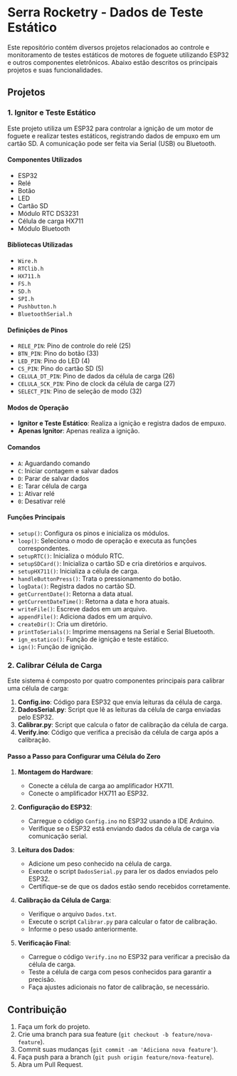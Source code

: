 # Serra Rocketry - Dados de Teste Estático

Este repositório contém diversos projetos relacionados ao controle e monitoramento de testes estáticos de motores de foguete utilizando ESP32 e outros componentes eletrônicos. Abaixo estão descritos os principais projetos e suas funcionalidades.

## Projetos

### 1. Ignitor e Teste Estático

Este projeto utiliza um ESP32 para controlar a ignição de um motor de foguete e realizar testes estáticos, registrando dados de empuxo em um cartão SD. A comunicação pode ser feita via Serial (USB) ou Bluetooth.

#### Componentes Utilizados

- ESP32
- Relé
- Botão
- LED
- Cartão SD
- Módulo RTC DS3231
- Célula de carga HX711
- Módulo Bluetooth

#### Bibliotecas Utilizadas

- `Wire.h`
- `RTClib.h`
- `HX711.h`
- `FS.h`
- `SD.h`
- `SPI.h`
- `Pushbutton.h`
- `BluetoothSerial.h`

#### Definições de Pinos

- `RELE_PIN`: Pino de controle do relé (25)
- `BTN_PIN`: Pino do botão (33)
- `LED_PIN`: Pino do LED (4)
- `CS_PIN`: Pino do cartão SD (5)
- `CELULA_DT_PIN`: Pino de dados da célula de carga (26)
- `CELULA_SCK_PIN`: Pino de clock da célula de carga (27)
- `SELECT_PIN`: Pino de seleção de modo (32)

#### Modos de Operação

- **Ignitor e Teste Estático**: Realiza a ignição e registra dados de empuxo.
- **Apenas Ignitor**: Apenas realiza a ignição.

#### Comandos

- `A`: Aguardando comando
- `C`: Iniciar contagem e salvar dados
- `D`: Parar de salvar dados
- `E`: Tarar célula de carga
- `1`: Ativar relé
- `0`: Desativar relé

#### Funções Principais

- `setup()`: Configura os pinos e inicializa os módulos.
- `loop()`: Seleciona o modo de operação e executa as funções correspondentes.
- `setupRTC()`: Inicializa o módulo RTC.
- `setupSDCard()`: Inicializa o cartão SD e cria diretórios e arquivos.
- `setupHX711()`: Inicializa a célula de carga.
- `handleButtonPress()`: Trata o pressionamento do botão.
- `logData()`: Registra dados no cartão SD.
- `getCurrentDate()`: Retorna a data atual.
- `getCurrentDateTime()`: Retorna a data e hora atuais.
- `writeFile()`: Escreve dados em um arquivo.
- `appendFile()`: Adiciona dados em um arquivo.
- `createDir()`: Cria um diretório.
- `printToSerials()`: Imprime mensagens na Serial e Serial Bluetooth.
- `ign_estatico()`: Função de ignição e teste estático.
- `ign()`: Função de ignição.

### 2. Calibrar Célula de Carga

Este sistema é composto por quatro componentes principais para calibrar uma célula de carga:

1. **Config.ino**: Código para ESP32 que envia leituras da célula de carga.
2. **DadosSerial.py**: Script que lê as leituras da célula de carga enviadas pelo ESP32.
3. **Calibrar.py**: Script que calcula o fator de calibração da célula de carga.
4. **Verify.ino**: Código que verifica a precisão da célula de carga após a calibração.

#### Passo a Passo para Configurar uma Célula do Zero

1. **Montagem do Hardware**:
    - Conecte a célula de carga ao amplificador HX711.
    - Conecte o amplificador HX711 ao ESP32.

2. **Configuração do ESP32**:
    - Carregue o código `Config.ino` no ESP32 usando a IDE Arduino.
    - Verifique se o ESP32 está enviando dados da célula de carga via comunicação serial.

3. **Leitura dos Dados**:
    - Adicione um peso conhecido na célula de carga.
    - Execute o script `DadosSerial.py` para ler os dados enviados pelo ESP32.
    - Certifique-se de que os dados estão sendo recebidos corretamente.

4. **Calibração da Célula de Carga**:
    - Verifique o arquivo `Dados.txt`.
    - Execute o script `Calibrar.py` para calcular o fator de calibração.
    - Informe o peso usado anteriormente.

5. **Verificação Final**:
    - Carregue o código `Verify.ino` no ESP32 para verificar a precisão da célula de carga.
    - Teste a célula de carga com pesos conhecidos para garantir a precisão.
    - Faça ajustes adicionais no fator de calibração, se necessário.

## Contribuição

1. Faça um fork do projeto.
2. Crie uma branch para sua feature (`git checkout -b feature/nova-feature`).
3. Commit suas mudanças (`git commit -am 'Adiciona nova feature'`).
4. Faça push para a branch (`git push origin feature/nova-feature`).
5. Abra um Pull Request.
